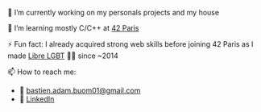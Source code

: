 🔭 I’m currently working on my personals projects and my house

🌱 I’m learning mostly C/C++ at [42 Paris](https://42.fr/)

⚡ Fun fact: I already acquired strong web skills before joining 42 Paris as I made [Libre LGBT](https://www.libre-lgbt.fr/) 🏳️‍🌈 since ~2014

📫 How to reach me:
  - 📧 bastien.adam.buom01@gmail.com
  - 🔗 [LinkedIn](https://www.linkedin.com/in/bastien-adam-buom01)

<!--
**Buom01/Buom01** is a ✨ _special_ ✨ repository because its `README.md` (this file) appears on your GitHub profile.

Here are some ideas to get you started:

- 🔭 I’m currently working on ...
- 🌱 I’m currently learning ...
- 👯 I’m looking to collaborate on ...
- 🤔 I’m looking for help with ...
- 💬 Ask me about ...
- 📫 How to reach me: ...
- 😄 Pronouns: ...
- ⚡ Fun fact: ...
-->

